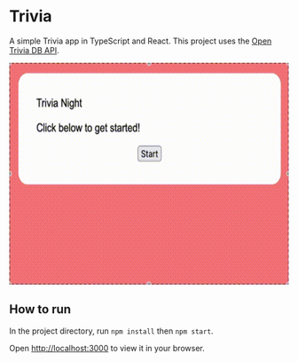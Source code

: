# Trivia

A simple Trivia app in TypeScript and React. This project uses the [Open Trivia DB API](https://opentdb.com/).

<img src='./demo.gif' alt='demo' height="400px"/>

## How to run

In the project directory, run `npm install` then `npm start`.

Open [http://localhost:3000](http://localhost:3000) to view it in your browser.
